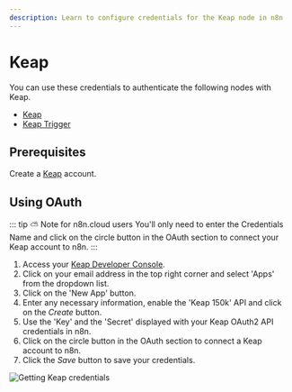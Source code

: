```yaml
---
description: Learn to configure credentials for the Keap node in n8n
---
```


# Keap

You can use these credentials to authenticate the following nodes with Keap.
- [Keap](../../nodes-library/nodes/Keap/README.md)
- [Keap Trigger](../../nodes-library/trigger-nodes/KeapTrigger/README.md)

## Prerequisites

Create a [Keap](https://keap.com/) account.

## Using OAuth

::: tip ⛅️ Note for n8n.cloud users
You'll only need to enter the Credentials Name and click on the circle button in the OAuth section to connect your Keap account to n8n.
:::

1. Access your [Keap Developer Console](https://keys.developer.keap.com/my-apps).
2. Click on your email address in the top right corner and select 'Apps' from the dropdown list.
3. Click on the 'New App' button.
4. Enter any necessary information, enable the 'Keap 150k' API and click on the *Create* button.
6. Use the 'Key' and the 'Secret' displayed with your Keap OAuth2 API credentials in n8n.
7. Click on the circle button in the OAuth section to connect a Keap account to n8n.
8. Click the *Save* button to save your credentials.

![Getting Keap credentials](./getting-oauth-credentials.gif)
